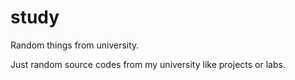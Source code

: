 # study
Random things from university.

Just random source codes from my university like projects or labs. 
